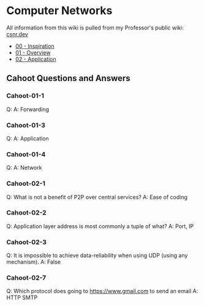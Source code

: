 # Computer Networks

All information from this wiki is pulled from my Professor's public wiki: [csnr.dev](https://www.cnsr.dev/index_files/Classes/Networking/Content.html#schedule-and-due-dates-1)

- [00 - Inspiration](00Inspiration.md)
- [01 - Overview](01Overview.md) 
- [02 - Application](02Application.md)

## Cahoot Questions and Answers 

### Cahoot-01-1
Q: 
A: Forwarding 

### Cahoot-01-3 
Q:
A: Application 

### Cahoot-01-4
Q:
A: Network 

### Cahoot-02-1
Q: What is not a benefit of P2P over central services? 
A: Ease of coding 

### Cahoot-02-2
Q: Application layer address is most commonly a tuple of what? 
A: Port, IP


### Cahoot-02-3 
Q: It is impossible to achieve data-reliability when using UDP (using any mechanism).
A: False

### Cahoot-02-7
Q: Which protocol does going to https://www.gmail.com to send an email 
A: HTTP SMTP
